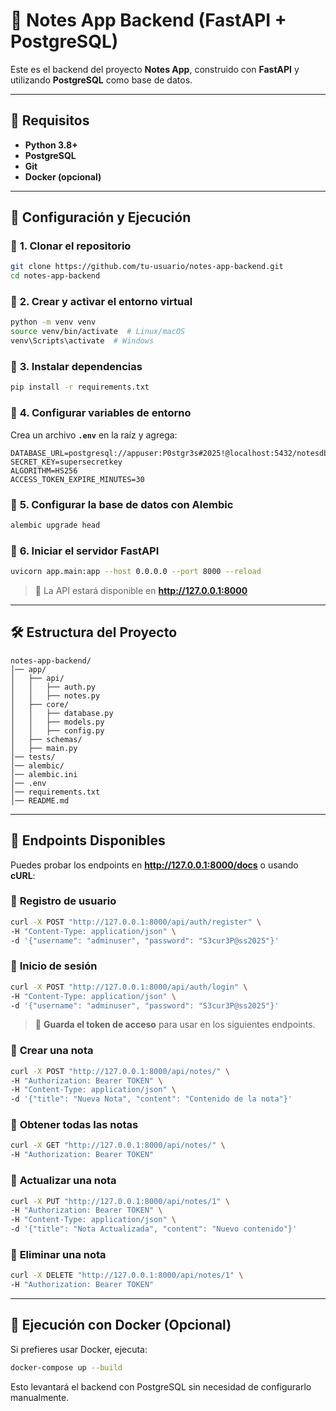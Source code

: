 # 📝 Notes App Backend (FastAPI + PostgreSQL)

Este es el backend del proyecto **Notes App**, construido con **FastAPI** y utilizando **PostgreSQL** como base de datos. 

---

## 📌 **Requisitos**
- **Python 3.8+**
- **PostgreSQL**
- **Git**
- **Docker (opcional)**

---

## 🚀 **Configuración y Ejecución**

### 📌 **1. Clonar el repositorio**
```sh
git clone https://github.com/tu-usuario/notes-app-backend.git
cd notes-app-backend
```

### 📌 **2. Crear y activar el entorno virtual**
```sh
python -m venv venv
source venv/bin/activate  # Linux/macOS
venv\Scripts\activate  # Windows
```

### 📌 **3. Instalar dependencias**
```sh
pip install -r requirements.txt
```

### 📌 **4. Configurar variables de entorno**
Crea un archivo **`.env`** en la raíz y agrega:
```
DATABASE_URL=postgresql://appuser:P0stgr3s#2025!@localhost:5432/notesdb
SECRET_KEY=supersecretkey
ALGORITHM=HS256
ACCESS_TOKEN_EXPIRE_MINUTES=30
```

### 📌 **5. Configurar la base de datos con Alembic**
```sh
alembic upgrade head
```

### 📌 **6. Iniciar el servidor FastAPI**
```sh
uvicorn app.main:app --host 0.0.0.0 --port 8000 --reload
```
> 🔹 La API estará disponible en **http://127.0.0.1:8000**

---

## 🛠 **Estructura del Proyecto**
```
notes-app-backend/
│── app/
│   ├── api/
│   │   ├── auth.py
│   │   ├── notes.py
│   ├── core/
│   │   ├── database.py
│   │   ├── models.py
│   │   ├── config.py
│   ├── schemas/
│   ├── main.py
│── tests/
│── alembic/
│── alembic.ini
│── .env
│── requirements.txt
│── README.md
```

---

## 📌 **Endpoints Disponibles**
Puedes probar los endpoints en **http://127.0.0.1:8000/docs** o usando **cURL**:

### 📌 **Registro de usuario**
```sh
curl -X POST "http://127.0.0.1:8000/api/auth/register" \
-H "Content-Type: application/json" \
-d '{"username": "adminuser", "password": "S3cur3P@ss2025"}'
```

### 📌 **Inicio de sesión**
```sh
curl -X POST "http://127.0.0.1:8000/api/auth/login" \
-H "Content-Type: application/json" \
-d '{"username": "adminuser", "password": "S3cur3P@ss2025"}'
```
> 🔹 **Guarda el token de acceso** para usar en los siguientes endpoints.

### 📌 **Crear una nota**
```sh
curl -X POST "http://127.0.0.1:8000/api/notes/" \
-H "Authorization: Bearer TOKEN" \
-H "Content-Type: application/json" \
-d '{"title": "Nueva Nota", "content": "Contenido de la nota"}'
```

### 📌 **Obtener todas las notas**
```sh
curl -X GET "http://127.0.0.1:8000/api/notes/" \
-H "Authorization: Bearer TOKEN"
```

### 📌 **Actualizar una nota**
```sh
curl -X PUT "http://127.0.0.1:8000/api/notes/1" \
-H "Authorization: Bearer TOKEN" \
-H "Content-Type: application/json" \
-d '{"title": "Nota Actualizada", "content": "Nuevo contenido"}'
```

### 📌 **Eliminar una nota**
```sh
curl -X DELETE "http://127.0.0.1:8000/api/notes/1" \
-H "Authorization: Bearer TOKEN"
```

---

## 📌 **Ejecución con Docker (Opcional)**
Si prefieres usar Docker, ejecuta:
```sh
docker-compose up --build
```

Esto levantará el backend con PostgreSQL sin necesidad de configurarlo manualmente.

